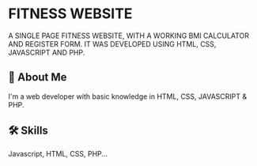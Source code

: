 
# FITNESS WEBSITE

A SINGLE PAGE FITNESS WEBSITE, WITH A WORKING BMI CALCULATOR
AND REGISTER FORM. IT WAS DEVELOPED USING HTML, CSS, JAVASCRIPT AND PHP.
## 🚀 About Me
I'm a web developer with basic knowledge in HTML, CSS, JAVASCRIPT & PHP.


## 🛠 Skills
Javascript, HTML, CSS, PHP...

